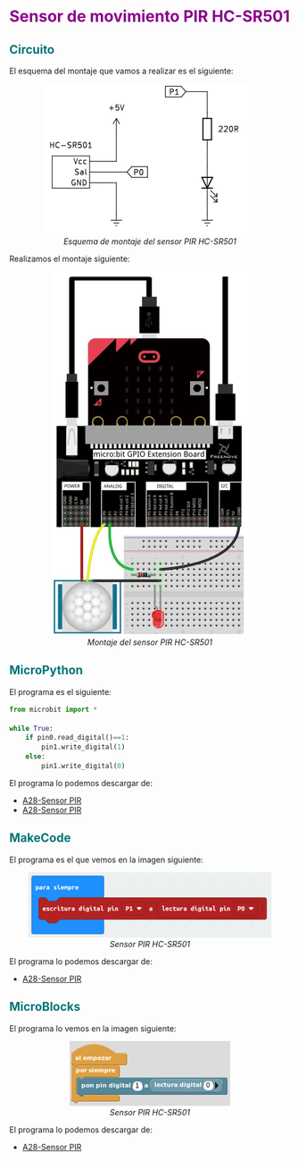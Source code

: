 # <FONT COLOR=#8B008B>Sensor de movimiento PIR HC-SR501</font>

## <FONT COLOR=#007575>**Circuito**</font>
El esquema del montaje que vamos a realizar es el siguiente:

<center>

![Esquema de montaje del sensor PIR HC-SR501](../img/actividades/A28/A28_esquema.png)  
*Esquema de montaje del sensor PIR HC-SR501*

</center>

Realizamos el montaje siguiente:

<center>

![Montaje del sensor PIR HC-SR501](../img/actividades/A28/A28_montaje.png)  
*Montaje del sensor PIR HC-SR501*

</center>

## <FONT COLOR=#007575>**MicroPython**</font>
El programa es el siguiente:

~~~py
from microbit import *

while True:
    if pin0.read_digital()==1:
        pin1.write_digital(1)
    else:
        pin1.write_digital(0)
~~~

El programa lo podemos descargar de:

* [A28-Sensor PIR](../programas/upy/A28-Sensor_PIR_HC-SR501.hex)
* [A28-Sensor PIR](../programas/upy/A28-Sensor_PIR_HC-SR501-main.py)

## <FONT COLOR=#007575>**MakeCode**</font>
El programa es el que vemos en la imagen siguiente:

<center>

![Sensor PIR HC-SR501](../img/actividades/A28/A28_sensor_PIR_HC-SR501.png)  
*Sensor PIR HC-SR501*

</center>

El programa lo podemos descargar de:

* [A28-Sensor PIR](../programas/makecode/microbit-A28-Sensor_PIR_HC-SR501.hex)

## <FONT COLOR=#007575>**MicroBlocks**</font>
El programa lo vemos en la imagen siguiente:

<center>

![Sensor PIR HC-SR501](../img/actividades/A28/A28_sensor_PIR_HC-SR501_uB.png)  
*Sensor PIR HC-SR501*

</center>

El programa lo podemos descargar de:

* [A28-Sensor PIR](../programas/ublocks/A28-Sensor_PIR_HC-SR501.ubp)

<center>
